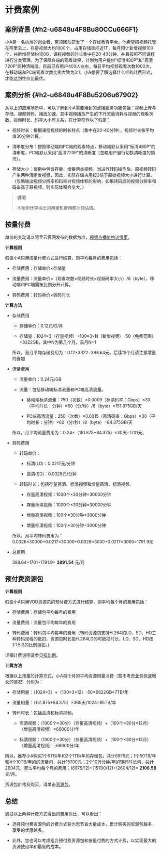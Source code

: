 计费案例 
=========================



案例背景 {#h2-u6848u4F8Bu80CCu666F1}
--------------------------------

小A是一名杭州的创业者，带领团队研发了一个在线教育平台。他希望把视频托管在阿里云上，存量视频大约1000个，占用存储空间近1T，每月预计新增视频100个，并新增存储约100G，课程视频的时长集中在20-40分钟，并且按照不同课程进行分类管理。为了保障各端的观看效果，计划为用户提供"标清480P"和"高清720P"两种清晰度。目前已有用户400人左右，每日平均视频观看次数1000次，在移动端和PC端观看次数比例大致为3:1。小A想要了解选择什么样的计费形式，才能达到性价比最优。

案例分析 {#h2-u6848u4F8Bu5206u67902}
--------------------------------

从以上的应用场景中，可以了解到小A需要用到的点播服务功能包括：视频上传与存储、视频转码、播放加速，其中视频播放产生的下行流量消耗与视频的观看次数、视频时长、码率大小有关系，在计算前作以下假定：

* 视频时长：根据课程视频的时长特点（集中在20-40分钟），视频时长按平均值30分钟计算。

  

* 清晰度分布：按照移动端和PC端的观看特点，移动端默认采用"标清480P"的清晰度，PC端默认采用"高清720P"的清晰度（忽略用户自行切换清晰度的情况）。

  

* 存储大小：案例中包含存量、增量两类视频。当进行转码操作后，原视频转码产生两种清晰度视频，因此，实际存储占用按3倍于原始视频大小进行计算。（忽略输出视频分辨率和码率对视频体积的影响，如果转码后的视频分辨率和码率高于原视频，则实际体积会变大。）

  



> **说明**
> 
> 本案例计算得出的用量和费用都为预估值。
> 

按量付费 
-------------------------

单价的变动请以阿里云官网发布的数据为准，[视频点播价格详情页](https://www.aliyun.com/price/product#vod/detail "视频点播价格详情页")。

**计算规则** 

假设小A只用按量付费方式进行结算，则平均每月的费用包括：

* 存储费用：存储单价×存储量

  

* 流量费用：流量单价×（观看次数×视频时长×视频码率大小）/8（byte），移动端和PC端需按比例分开计算。

  

* 转码费用：转码单价×转码时长

  




**计算方法** 

* 存储费用

  * 存储单价：0.12元/G/月

    
  
  * 存储量：1024×3（存量视频）+100×3×N（新增视频）-50（免费范围）=3322GB，其中N为第几个月，首月N=1

    
  

  

  所以，首月平均存储费用为：0.12×3322=398.64元。后续每个月请注意增量的叠加
  

* 流量费用

  * 流量单价：0.24元/GB

    
  
  * 流量：包括移动端标清流量和PC端高清流量。

    * 移动端标清流量：750（次数）×0.0009（标清码率：Gbps）×30（平均时长：分钟）×60（分/秒）/8（byte）=151.875GB/天

      
    
    * PC端高清流量：250（次数）×0.0015（高清码率：Gbps）×30（平均时长：分钟）×60（分/秒）/8（byte）=84.375GB/天

      
    

    
  

  

  所以，月平均流量费用为：0.24×（151.875+84.375）×30天=1701元。
  

* 转码费用

  * 转码单价：

    * 标清(LD)：0.0217元/分钟

      
    
    * 高清(SD)：0.0326元/分钟

      
    

    
  
  * 转码时长：包括存量高清、标清视频和增量高清、标清视频。

    * 存量高清视频：1000个×30分钟=30000分钟

      
    
    * 存量标清视频：1000个×30分钟=30000分钟

      
    
    * 增量高清视频：100个×30分钟=3000分钟

      
    
    * 增量标清视频：100个×30分钟=3000分钟

      
    

    
  

  

  所以，月平均转码费用为：0.0326×30000+0.0217×30000+0.0326×3000+0.0217×3000=1791.9元
  

* 总费用

  398.64+1701+1791.9= **3891.54** 元/月
  




预付费资源包 
---------------------------

**计算规则** 

假设小A只用VOD资源包的预付费方式进行结算，则平均每个月的费用包括：

* 存储费用：存储包平均每年的费用

  

* 流量费用：流量包平均每年的费用

  

* 转码费用：转码包平均每年的费用（转码资源包支持H.264的LD、SD、HD三种转码规格的抵扣，资源包时长指H.264LD的可抵扣时长，LD、SD、HD按1:1.5:3的比例抵扣。)

  




详细计费说明请参见[扣比例]()。

**计算方法** 

根据以上按量的计算方式，小A每个月的平均资源用量消费（暂不考虑业务快速增长的情况）分别为：

* 存储用量：（1024×3）+（100×3×12）-50=6622GB=7TB/年

  

* 流量用量：（151.875+84.375）×365天/1024=85TB/年

  

* 转码时长：包括高清和标清视频。

  * 高清视频：（1000个×30分）（存量高清视频）+（100个×30分×12月）（增量高清视频）=66000分/年

    
  
  * 标清视频：（1000个×30分）（存量高清视频）+（100个×30分×12月）（增量高清视频）=66000分/年

    
  

  




所以，推荐小A购买1个5TB/年和2个1TB/年的存储包，共计6975元；1个50TB/年和4个10TB/年的的流量包，共计15700元；2个10万分钟/年的转码时长包，共计2604元，那么平均每个月的费用：(6975/12)+(15700/12)+(2604/12)= **2106.58** 元/月。

资源包价格及购买，请单击[资源包](https://common-buy.aliyun.com/?&commodityCode=vodflowbag#/buy "资源包")。

总结 
-----------------------

通过以上两种计费方式得出的费用对比，可以看出：

* 选择预付费资源包的计费方式将为您节省大量成本，累计购买的资源包越多，享受的优惠越多。

  

* 此外，您也可以考虑组合预付费资源包和按量付费的方式计费，以实现最大的资源使用率和最低的成本。

  



